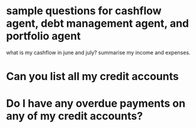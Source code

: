 # sample questions for cashflow agent, debt management agent, and portfolio agent

what is my cashflow in june and july?
summarise my income and expenses.
# Can you list all my credit accounts
# Do I have any overdue payments on any of my credit accounts?
# 
